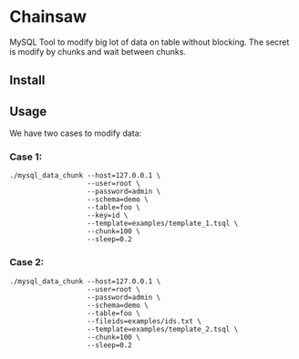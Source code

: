 # Chainsaw

MySQL Tool to modify big lot of data on table without blocking. The secret is modify by chunks and wait between chunks.

## Install

## Usage

We have two cases to modify data:

### Case 1:


```
./mysql_data_chunk --host=127.0.0.1 \
                   --user=root \
                   --password=admin \
                   --schema=demo \
                   --table=foo \
                   --key=id \
                   --template=examples/template_1.tsql \
                   --chunk=100 \
                   --sleep=0.2
```

### Case 2:

```
./mysql_data_chunk --host=127.0.0.1 \
                   --user=root \
                   --password=admin \
                   --schema=demo \
                   --table=foo \
                   --fileids=examples/ids.txt \
                   --template=examples/template_2.tsql \
                   --chunk=100 \
                   --sleep=0.2
```
